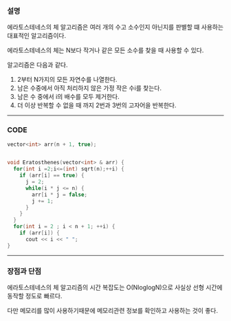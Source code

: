 ### 설명

에라토스테네스의 체 알고리즘은 여러 개의 수고 소수인지 아닌지를 판별할 떄 사용하는 대표적인 알고리즘이다.

에라토스테네스의 체는 N보다 작거나 같은 모든 소수를 찾을 때 사용할 수 있다.

알고리즘은 다음과 같다.

1. 2부터 N가지의 모든 자연수를 나열한다.
2. 남은 수중에서 아직 처리하지 않은 가정 작은 수i를 찾는다.
3. 남은 수 중에서 i의 배수를 모두 제거한다.
4. 더 이상 반복할 수 없을 때 까지 2번과 3번의 고자어을 반복한다.

---------------------------------------------

### CODE

```C++
vector<int> arr(n + 1, true);


void Eratosthenes(vector<int> & arr) {
  for(int i =2;i<=(int) sqrt(n);++i) {
    if (arr[i] == true) {
      j = 2;
      while(i * j <= n) {
        arr[i * j = false;
        j += 1;
      }
    }
  }     
  for(int i = 2 ; i < n + 1; ++i) {
    if (arr[i]) {
      cout << i << " ";
}
```

---------------------------------------------

### 장점과 단점

에라토스테네스의 체 알고리즘의 시간 복잡도는 O(NloglogN)으로 사실상 선형 시간에 동작할 정도로 빠르다.

다만 메모리를 많이 사용하기때문에 메모리관련 정보를 확인하고 사용하는 것이 좋다.
